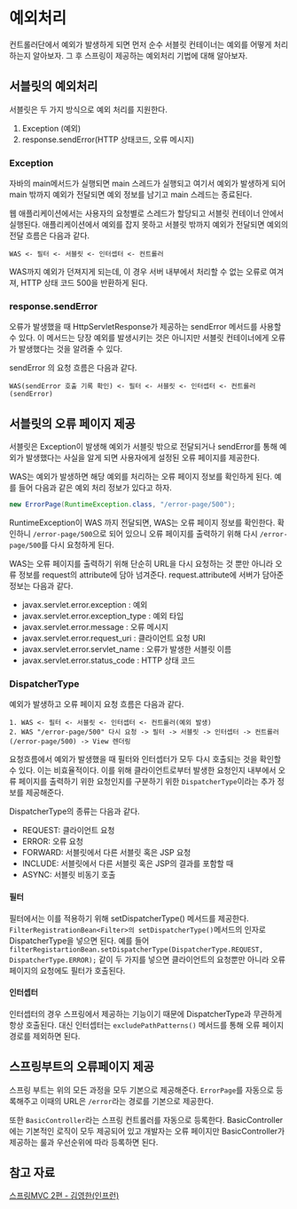 # 예외처리

컨트롤러단에서 예외가 발생하게 되면 먼저 순수 서블릿 컨테이너는 예외를 어떻게 처리하는지 알아보자. 그 후 스프링이 제공하는 예외처리 기법에 대해 알아보자.

## 서블릿의 예외처리
서블릿은 두 가지 방식으로 예외 처리를 지원한다.
1. Exception (예외)
2. response.sendError(HTTP 상태코드, 오류 메시지)

### Exception
자바의 main메서드가 실행되면 main 스레드가 실행되고 여기서 예외가 발생하게 되어 main 밖까지 예외가 전달되면 예외 정보를 남기고 main 스레드는 종료된다.

웹 애플리케이션에서는 사용자의 요청별로 스레드가 할당되고 서블릿 컨테이너 안에서 실행된다. 애플리케이션에서 예외를 잡지 못하고 서블릿 밖까지 예외가 전달되면 예외의 전달 흐름은 다음과 같다.

```
WAS <- 필터 <- 서블릿 <- 인터셉터 <- 컨트롤러
```

WAS까지 예외가 던져지게 되는데, 이 경우 서버 내부에서 처리할 수 없는 오류로 여겨져, HTTP 상태 코드 500을 반환하게 된다.

### response.sendError
오류가 발생했을 때 HttpServletResponse가 제공하는 sendError 메서드를 사용할 수 있다. 이 메서드는 당장 예외를 발생시키는 것은 아니지만 서블릿 컨테이너에게 오류가 발생했다는 것을 알려줄 수 있다.

sendError 의 요청 흐름은 다음과 같다.
```
WAS(sendError 호출 기록 확인) <- 필터 <- 서블릿 <- 인터셉터 <- 컨트롤러 (sendError)
```

## 서블릿의 오류 페이지 제공
서블릿은 Exception이 발생해 예외가 서블릿 밖으로 전달되거나 sendError를 통해 예외가 발생했다는 사실을 알게 되면 사용자에게 설정된 오류 페이지를 제공한다.

WAS는 예외가 발생하면 해당 예외를 처리하는 오류 페이지 정보를 확인하게 된다. 예를 들어 다음과 같은 예외 처리 정보가 있다고 하자.
```java
new ErrorPage(RuntimeException.class, "/error-page/500");
```

RuntimeException이 WAS 까지 전달되면, WAS는 오류 페이지 정보를 확인한다. 확인하니 `/error-page/500`으로 되어 있으니 오류 페이지를 출력하기 위해 다시 `/error-page/500`를 다시 요청하게 된다.

WAS는 오류 페이지를 출력하기 위해 단순히 URL을 다시 요청하는 것 뿐만 아니라 오류 정보를 request의 attribute에 담아 넘겨준다.
request.attribute에 서버가 담아준 정보는 다음과 같다.
- javax.servlet.error.exception : 예외 
- javax.servlet.error.exception_type : 예외 타입 
- javax.servlet.error.message : 오류 메시지 
- javax.servlet.error.request_uri : 클라이언트 요청 URI 
- javax.servlet.error.servlet_name : 오류가 발생한 서블릿 이름 
- javax.servlet.error.status_code : HTTP 상태 코드

### DispatcherType
예외가 발생하고 오류 페이지 요청 흐름은 다음과 같다.
```
1. WAS <- 필터 <- 서블릿 <- 인터셉터 <- 컨트롤러(예외 발생)
2. WAS "/error-page/500" 다시 요청 -> 필터 -> 서블릿 -> 인터셉터 -> 컨트롤러(/error-page/500) -> View 렌더링
```

요청흐름에서 예외가 발생했을 때 필터와 인터셉터가 모두 다시 호출되는 것을 확인할 수 있다. 이는 비효율적이다. 이를 위해 클라이언트로부터 발생한 요청인지 내부에서 오류 페이지를 출력하기 위한 요청인지를 구분하기 위한 `DispatcherType`이라는 추가 정보를 제공해준다.

DispatcherType의 종류는 다음과 같다.
- REQUEST: 클라이언트 요청
- ERROR: 오류 요청
- FORWARD: 서블릿에서 다른 서블릿 혹은 JSP 요청
- INCLUDE: 서블릿에서 다른 서블릿 혹은 JSP의 결과를 포함할 때
- ASYNC: 서블릿 비동기 호출

#### 필터
필터에서는 이를 적용하기 위해 setDispatcherType() 메서드를 제공한다.
`FilterRegistrationBean<Filter>의 setDispatcherType()`메서드의 인자로 DispatcherType을 넣으면 된다. 
예를 들어 `filterRegistartionBean.setDispatcherType(DispatcherType.REQUEST, DispatcherType.ERROR);` 같이 두 가지를 넣으면 클라이언트의 요청뿐만 아니라 오류 페이지의 요청에도 필터가 호출된다.

#### 인터셉터
인터셉터의 경우 스프링에서 제공하는 기능이기 때문에 DispatcherType과 무관하게 항상 호출된다. 대신 인터셉터는 `excludePathPatterns()` 메서드를 통해 오류 페이지 경로를 제외하면 된다.

## 스프링부트의 오류페이지 제공
스프링 부트는 위의 모든 과정을 모두 기본으로 제공해준다. `ErrorPage`를 자동으로 등록해주고 이때의 URL은 `/error`라는 경로를 기본으로 제공한다. 

또한 `BasicController`라는 스프링 컨트롤러를 자동으로 등록한다. BasicController에는 기본적인 로직이 모두 제공되어 있고 개발자는 오류 페이지만 BasicController가 제공하는 룰과 우선순위에 따라 등록하면 된다.

## 참고 자료
[스프링MVC 2편 - 김영한(인프런)](https://www.inflearn.com/course/%EC%8A%A4%ED%94%84%EB%A7%81-mvc-2/dashboard)
